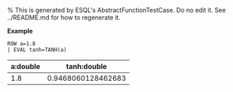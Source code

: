 % This is generated by ESQL's AbstractFunctionTestCase. Do no edit it. See ../README.md for how to regenerate it.

**Example**

```esql
ROW a=1.8
| EVAL tanh=TANH(a)
```

| a:double | tanh:double |
| --- | --- |
| 1.8 | 0.9468060128462683 |


